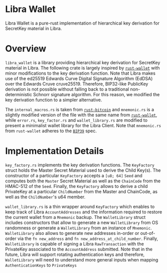 # Libra Wallet

Libra Wallet is a pure-rust implementation of hierarchical key derivation for SecretKey material in Libra.

# Overview

`libra_wallet` is a library providing hierarchical key derivation for SecretKey material in Libra. The following crate is largely inspired by [`rust-wallet`](https://github.com/rust-bitcoin/rust-wallet) with minor modifications to the key derivation function. Note that Libra makes use of the ed25519 Edwards Curve Digital Signature Algorithm (EdDSA) over the Edwards Cruve cruve25519. Therefore, BIP32-like PublicKey derivation is not possible without falling back to a traditional non-deterministic Schnorr signature algorithm. For this reason, we modified the key derivation function to a simpler alternative.

The `internal_macros.rs` is taken from [`rust-bitcoin`](https://github.com/rust-bitcoin/rust-bitcoin/blob/master/src/internal_macros.rs)  and `mnemonic.rs` is a slightly modified version of the file with the same name from [`rust-wallet`](https://github.com/rust-bitcoin/rust-wallet/blob/master/src/mnemonic.rs), while `error.rs`, `key_factor.rs` and `wallet_library.rs` are modified to present a minimalist wallet library for the Libra Client. Note that `mnemonic.rs` from `rust-wallet` adheres to the [`BIP39`](https://github.com/bitcoin/bips/blob/master/bip-0039.mediawiki) spec.

# Implementation Details

`key_factory.rs` implements the key derivation functions. The `KeyFactory` struct holds the Master Secret Material used to derive the Child Key(s). The constructor of a particular `KeyFactory` accepts a `[u8; 64]` `Seed` and computes both the `Master` Secret Material as well as the `ChainCode` from the HMAC-512 of the `Seed`. Finally, the `KeyFactory` allows to derive a child PrivateKey at a particular `ChildNumber` from the Master and ChainCode, as well as the `ChildNumber`'s u64 member.

`wallet_library.rs` is a thin wrapper around `KeyFactory` which enables to keep track of Libra `AccountAddresses` and the information required to restore the current wallet from a `Mnemonic` backup. The `WalletLibrary` struct includes constructors that allow to generate a new `WalletLibrary` from OS randomness or generate a `WalletLibrary` from an instance of `Mnemonic`. `WalletLibrary` also allows to generate new addresses in-order or out-of-order via the `fn new_address` and `fn new_address_at_child_number`. Finally, `WalletLibrary` is capable of signing a Libra `RawTransaction` with the PrivateKey associated to the `AccountAddress` submitted. Note that in the future, Libra will support rotating authentication keys and therefore, `WalletLibrary` will need to understand more general inputs when mapping `AuthenticationKeys` to `PrivateKeys`

